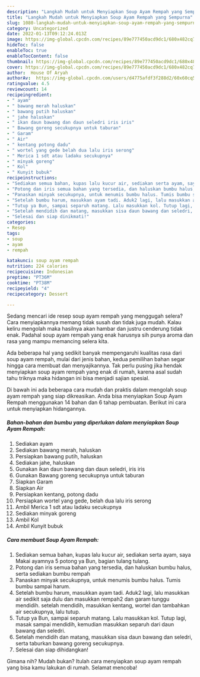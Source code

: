 ```yaml
---
description: "Langkah Mudah untuk Menyiapkan Soup Ayam Rempah yang Sempurna"
title: "Langkah Mudah untuk Menyiapkan Soup Ayam Rempah yang Sempurna"
slug: 1080-langkah-mudah-untuk-menyiapkan-soup-ayam-rempah-yang-sempurna
category: Uncategorized
date: 2022-01-13T09:12:24.013Z
image: https://img-global.cpcdn.com/recipes/89e777450acd9dc1/680x482cq70/soup-ayam-rempah-foto-resep-utama.jpg
hideToc: false
enableToc: true
enableTocContent: false
thumbnail: https://img-global.cpcdn.com/recipes/89e777450acd9dc1/680x482cq70/soup-ayam-rempah-foto-resep-utama.jpg
cover: https://img-global.cpcdn.com/recipes/89e777450acd9dc1/680x482cq70/soup-ayam-rempah-foto-resep-utama.jpg
author:  House Of Aryah
authorAv:  https://img-global.cpcdn.com/users/d4775afdf3f288d2/60x60cq50/avatar.jpg
ratingvalue: 4.5
reviewcount: 14
recipeingredient:
- " ayam"
- " bawang merah haluskan"
- " bawang putih haluskan"
- " jahe haluskan"
- " ikan daun bawang dan daun seledri iris iris"
- " Bawang goreng secukupnya untuk taburan"
- " Garam"
- " Air"
- " kentang potong dadu"
- " wortel yang gede belah dua lalu iris serong"
- " Merica 1 sdt atau ladaku secukupnya"
- " minyak goreng"
- " Kol"
- " Kunyit bubuk"
recipeinstructions:
- "Sediakan semua bahan, kupas lalu kucur air, sediakan serta ayam, saya Makai ayamnya 5 potong ya Bun, bagian tulang tulang."
- "Potong dan iris semua bahan yang tersedia, dan haluskan bumbu halus, serta sediakan bumbu rempah"
- "Panaskan minyak secukupnya, untuk menumis bumbu halus. Tumis bumbu sampai harum."
- "Setelah bumbu harum, masukkan ayam tadi. Aduk2 lagi, lalu masukkan air sedikit saja dulu dan masukkan rempah2 dan garam tunggu mendidih. setelah mendidih, masukkan kentang, wortel dan tambahkan air secukupnya, lalu tutup."
- "Tutup ya Bun, sampai separuh matang. Lalu masukkan kol. Tutup lagi, masak sampai mendidih, kemudian masukkan separuh dari daun bawang dan seledri."
- "Setelah mendidih dan matang, masukkan sisa daun bawang dan seledri, serta taburkan bawang goreng secukupnya."
- "Selesai dan siap dinikmati!"
categories:
- Resep
tags:
- soup
- ayam
- rempah

katakunci: soup ayam rempah 
nutrition: 224 calories
recipecuisine: Indonesian
preptime: "PT36M"
cooktime: "PT38M"
recipeyield: "4"
recipecategory: Dessert

---
```



Sedang mencari ide resep soup ayam rempah yang menggugah selera? Cara menyiapkannya memang tidak susah dan tidak juga mudah. Kalau keliru mengolah maka hasilnya akan hambar dan justru cenderung tidak enak. Padahal soup ayam rempah yang enak harusnya sih punya aroma dan rasa yang mampu memancing selera kita.




Ada beberapa hal yang sedikit banyak mempengaruhi kualitas rasa dari soup ayam rempah, mulai dari jenis bahan, kedua pemilihan bahan segar hingga cara membuat dan menyajikannya. Tak perlu pusing jika hendak menyiapkan soup ayam rempah yang enak di rumah, karena asal sudah tahu triknya maka hidangan ini bisa menjadi sajian spesial.


Di bawah ini ada beberapa cara mudah dan praktis dalam mengolah soup ayam rempah yang siap dikreasikan. Anda bisa menyiapkan Soup Ayam Rempah menggunakan 14 bahan dan 6 tahap pembuatan. Berikut ini cara untuk menyiapkan hidangannya.

<!--inarticleads1-->

##### Bahan-bahan dan bumbu yang diperlukan dalam menyiapkan Soup Ayam Rempah:

1. Sediakan  ayam
1. Sediakan  bawang merah, haluskan
1. Persiapkan  bawang putih, haluskan
1. Sediakan  jahe, haluskan
1. Gunakan  ikan daun bawang dan daun seledri, iris iris
1. Gunakan  Bawang goreng secukupnya untuk taburan
1. Siapkan  Garam
1. Siapkan  Air
1. Persiapkan  kentang, potong dadu
1. Persiapkan  wortel yang gede, belah dua lalu iris serong
1. Ambil  Merica 1 sdt atau ladaku secukupnya
1. Sediakan  minyak goreng
1. Ambil  Kol
1. Ambil  Kunyit bubuk




<!--inarticleads2-->

##### Cara membuat Soup Ayam Rempah:

1. Sediakan semua bahan, kupas lalu kucur air, sediakan serta ayam, saya Makai ayamnya 5 potong ya Bun, bagian tulang tulang.
1. Potong dan iris semua bahan yang tersedia, dan haluskan bumbu halus, serta sediakan bumbu rempah
1. Panaskan minyak secukupnya, untuk menumis bumbu halus. Tumis bumbu sampai harum.
1. Setelah bumbu harum, masukkan ayam tadi. Aduk2 lagi, lalu masukkan air sedikit saja dulu dan masukkan rempah2 dan garam tunggu mendidih. setelah mendidih, masukkan kentang, wortel dan tambahkan air secukupnya, lalu tutup.
1. Tutup ya Bun, sampai separuh matang. Lalu masukkan kol. Tutup lagi, masak sampai mendidih, kemudian masukkan separuh dari daun bawang dan seledri.
1. Setelah mendidih dan matang, masukkan sisa daun bawang dan seledri, serta taburkan bawang goreng secukupnya.
1. Selesai dan siap dihidangkan!



Gimana nih? Mudah bukan? Itulah cara menyiapkan soup ayam rempah yang bisa kamu lakukan di rumah. Selamat mencoba!
